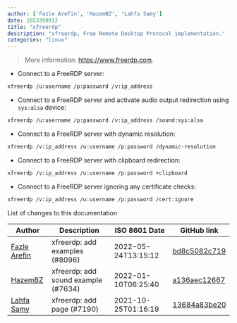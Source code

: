 ```yaml
---
author: ['Fazle Arefin', 'HazemBZ', 'Lahfa Samy']
date: 1653390912
title: "xfreerdp"
description: "xfreerdp, Free Remote Desktop Protocol implementation."
categories: "linux"
---
```

> More information: <https://www.freerdp.com>.

- Connect to a FreeRDP server:

```bash
xfreerdp /u:username /p:password /v:ip_address
```

- Connect to a FreeRDP server and activate audio output redirection using `sys:alsa` device:

```bash
xfreerdp /u:username /p:password /v:ip_address /sound:sys:alsa
```

- Connect to a FreeRDP server with dynamic resolution:

```bash
xfreerdp /v:ip_address /u:username /p:password /dynamic-resolution
```

- Connect to a FreeRDP server with clipboard redirection:

```bash
xfreerdp /v:ip_address /u:username /p:password +clipboard
```

- Connect to a FreeRDP server ignoring any certificate checks:

```bash
xfreerdp /v:ip_address /u:username /p:password /cert:ignore
```
List of changes to this documentation


Author | Description | ISO 8601 Date | GitHub link
------|-----|-----|-----
[Fazle Arefin](mailto:fazlearefin@users.noreply.github.com) | xfreerdp: add examples (#8096) | 2022-05-24T13:15:12 | [bd8c5082c719](https://github.com/tldr-pages/tldr/commit/bd8c5082c719b4baefe5a62b46fb6c5bf13e78b9)
[HazemBZ](mailto:hazem.benbouzaien@esprit.tn) | xfreerdp: add sound example (#7634) | 2022-01-10T06:25:40 | [a136aec12667](https://github.com/tldr-pages/tldr/commit/a136aec126676aa13e241ea8ec08390975e5185e)
[Lahfa Samy](mailto:samy@lahfa.xyz) | xfreerdp: add page (#7190) | 2021-10-25T01:16:19 | [13684a83be20](https://github.com/tldr-pages/tldr/commit/13684a83be20a1b8a5522681aecfe9ef421f9589)

